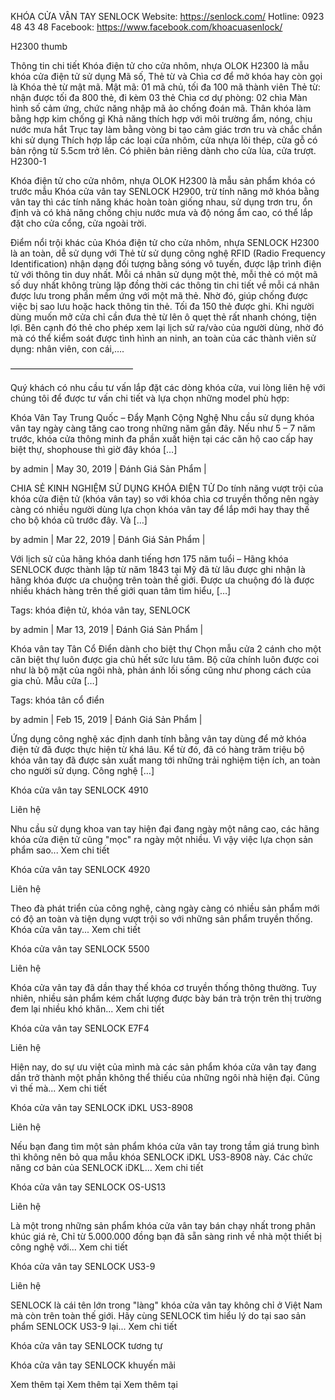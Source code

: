 KHÓA CỬA VÂN TAY SENLOCK Website: https://senlock.com/ 
Hotline: 0923 48 43 48 
Facebook: https://www.facebook.com/khoacuasenlock/ 

H2300 thumb

Thông tin chi tiết
 Khóa điện tử cho cửa nhôm, nhựa OLOK H2300 là mẫu khóa cửa điện tử sử dụng Mã số, Thẻ từ và Chìa cơ để mở khóa hay còn gọi là Khóa thẻ từ mật mã.
Mật mã: 01 mã chủ, tối đa 100 mã thành viên
Thẻ từ: nhận được tối đa 800 thẻ, đi kèm 03 thẻ
Chìa cơ dự phòng: 02 chìa
Màn hình số cảm ứng, chức năng nhập mã ảo chống đoán mã.
Thân khóa làm bằng hợp kim chống gỉ
Khả năng thích hợp với môi trường ẩm, nóng, chịu nước mưa hắt
Trục tay làm bằng vòng bi tạo cảm giác trơn tru và chắc chắn khi sử dụng
Thích hợp lắp các loại cửa nhôm, cửa nhựa lõi thép, cửa gỗ có bản rộng từ 5.5cm trở lên.
Có phiên bản riêng dành cho cửa lùa, cửa trượt.
H2300-1

Khóa điện tử cho cửa nhôm, nhựa OLOK H2300 là mẫu sản phẩm khóa có trước mẫu Khóa cửa vân tay SENLOCK H2900, trừ tính năng mở khóa bằng vân tay thì các tính năng khác hoàn toàn giống nhau, sử dụng trơn tru, ổn định và có khả năng chống chịu nước mưa và độ nóng ẩm cao, có thể lắp đặt cho cửa cổng, cửa ngoài trời.

Điểm nổi trội khác của Khóa điện tử cho cửa nhôm, nhựa SENLOCK H2300 là an toàn, dễ sử dụng với Thẻ từ sử dụng công nghệ RFID (Radio Frequency Identification) nhận dạng đối tượng bằng sóng vô tuyến, được lập trình điện tử với thông tin duy nhất. Mỗi cá nhân sử dụng một thẻ, mỗi thẻ có một mã số duy nhất không trùng lặp đồng thời các thông tin chi tiết về mỗi cá nhân được lưu trong phần mềm ứng với một mã thẻ. Nhờ đó, giúp chống được việc bị sao lưu hoặc hack thông tin thẻ. Tối đa 150 thẻ được ghi. Khi người dùng muốn mở cửa chỉ cần đưa thẻ từ lên ô quẹt thẻ rất nhanh chóng, tiện lợi. Bên cạnh đó thẻ cho phép xem lại lịch sử ra/vào của người dùng, nhờ đó mà có thể kiểm soát được tình hình an ninh, an toàn của các thành viên sử dụng: nhân viên, con cái,….

——————————————

Quý khách có nhu cầu tư vấn lắp đặt các dòng khóa cửa, vui lòng liên hệ với chúng tôi để  được tư vấn chi tiết và lựa chọn những model phù hợp:


Khóa Vân Tay Trung Quốc – Đẩy Mạnh Cộng Nghệ Nhu cầu sử dụng khóa vân tay ngày càng tăng cao trong những năm gần đây. Nếu như 5 – 7 năm trước, khóa cửa thông minh đa phần xuất hiện tại các căn hộ cao cấp hay biệt thự, shophouse thì giờ đây khóa […]

by admin | May 30, 2019 | Đánh Giá Sản Phẩm |

CHIA SẺ KINH NGHIỆM SỬ DỤNG KHÓA ĐIỆN TỬ   Do tính năng vượt trội của khóa cửa điện tử (khóa vân tay) so với khóa chìa cơ truyền thống nên ngày càng có nhiều người dùng lựa chọn khóa vân tay để lắp mới hay thay thế cho bộ khóa cũ trước đây. Và […]

by admin | Mar 22, 2019 | Đánh Giá Sản Phẩm |

Với lịch sử của hãng khóa danh tiếng hơn 175 năm tuổi – Hãng khóa SENLOCK được thành lập từ năm 1843 tại Mỹ đã từ lâu được ghi nhận là hãng khóa được ưa chuộng trên toàn thế giới. Được ưa chuộng đó là được nhiều khách hàng trên thế giới quan tâm tìm hiểu, […]

Tags: khóa điện tử, khóa vân tay, SENLOCK

by admin | Mar 13, 2019 | Đánh Giá Sản Phẩm |

Khóa vân tay Tân Cổ Điển dành cho biệt thự   Chọn mẫu cửa 2 cánh cho một căn biệt thự luôn được gia chủ hết sức lưu tâm. Bộ cửa chính luôn được coi như là bộ mặt của ngôi nhà, phản ánh lối sống cũng như phong cách của gia chủ. Mẫu cửa […]

Tags: khóa tân cổ điển

by admin | Feb 15, 2019 | Đánh Giá Sản Phẩm |

Ứng dụng công nghệ xác định danh tính bằng vân tay dùng để mở khóa điện tử đã được thực hiện từ khá lâu. Kể từ đó, đã có hàng trăm triệu bộ khóa vân tay đã được sản xuất mang tới những trải nghiệm tiện ích, an toàn cho người sử dụng. Công nghệ […]

Khóa cửa vân tay SENLOCK 4910 

Liên hệ

Nhu cầu sử dụng khoa van tay hiện đại đang ngày một nâng cao, các hãng khóa cửa điện tử cũng "mọc" ra ngày một nhiều. Vì vậy việc lựa chọn sản phẩm sao... Xem chi tiết

Khóa cửa vân tay SENLOCK 4920 

Liên hệ

Theo đà phát triển của công nghệ, càng ngày càng có nhiều sản phẩm mới có độ an toàn và tiện dụng vượt trội so với những sản phẩm truyền thống. Khóa cửa vân tay... Xem chi tiết

Khóa cửa vân tay SENLOCK 5500 

Liên hệ

Khóa cửa vân tay đã dần thay thế khóa cơ truyền thống thông thường. Tuy nhiên, nhiều sản phẩm kém chất lượng được bày bán trà trộn trên thị trường đem lại nhiều khó khăn... Xem chi tiết

Khóa cửa vân tay SENLOCK E7F4 

Liên hệ

Hiện nay, do sự ưu việt của mình mà các sản phẩm khóa cửa vân tay đang dần trở thành một phần không thể thiếu của những ngôi nhà hiện đại. Cũng vì thế mà... Xem chi tiết

Khóa cửa vân tay SENLOCK iDKL US3-8908 

Liên hệ

Nếu bạn đang tìm một sản phẩm khóa cửa vân tay trong tầm giá trung bình thì không nên bỏ qua mẫu khóa SENLOCK iDKL US3-8908 này. Các chức năng cơ bản của SENLOCK iDKL... Xem chi tiết

Khóa cửa vân tay SENLOCK OS-US13 

Liên hệ

Là một trong những sản phẩm khóa cửa vân tay bán chạy nhất trong phân khúc giá rẻ, Chỉ từ 5.000.000 đồng bạn đã sẵn sàng rinh về nhà một thiết bị công nghệ với... Xem chi tiết

Khóa cửa vân tay SENLOCK US3-9 

Liên hệ

SENLOCK là cái tên lớn trong "làng" khóa cửa vân tay không chỉ ở Việt Nam mà còn trên toàn thế giới. Hãy cùng SENLOCK tìm hiểu lý do tại sao sản phẩm SENLOCK US3-9 lại... Xem chi tiết

 

Khóa cửa vân tay SENLOCK tương tự
 

 

Khóa cửa vân tay SENLOCK khuyến mãi
 

Xem thêm tại
Xem thêm tại
Xem thêm tại

